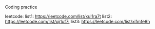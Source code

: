 Coding practice

leetcode:
list1: https://leetcode.com/list/xul1ra7t
list2: https://leetcode.com/list/xij1uf7i
list3: https://leetcode.com/list/xifmfe8h
